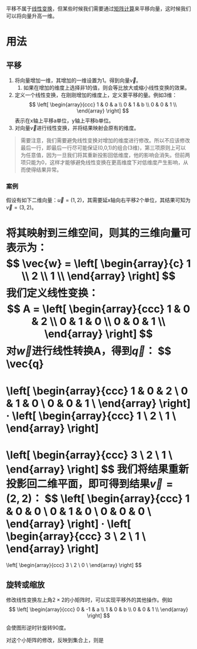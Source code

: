平移不属于[线性变换](线性变换.md)，但某些时候我们需要通过[矩阵计算](矩阵计算.md)来平移向量，这时候我们可以将向量升高一维。

# 用法
## 平移
1. 将向量增加一维，其增加的一维设置为1。得到向量$\vec{v}$。
	1. 如果在增加的维度上选择非1的值，则会等比放大或缩小线性变换的效果。
2. 定义一个线性变换，在刚刚增加的维度上，定义要平移的量。例如3维：
$$
\left[
  \begin{array}{ccc}
    1 & 0 & a \\
    0 & 1 & b \\
    0 & 0 & 1 \\
  \end{array}
\right]
$$
表示在x轴上平移a单位，y轴上平移b单位。
3. 对向量$\vec{v}$进行线性变换，并将结果映射会原有的维度。

>需要注意，我们需要避免线性变换对增加的维度进行修改。所以不应该修改最后一行，即最后一行尽可能保证(0,0,1)的组合(3维)，第三项原则上可以为任意值，因为一旦我们将其重新投影回低维度，他的影响会消失。但前两项只能为0，这样才能够避免线性变换在更高维度下对低维度产生影响，从而使得结果异常。

### 案例
假设有如下二维向量：$\vec{u} = (1,2)$，其需要延x轴向右平移2个单位，其结果可知为$\vec{v} = (3,2)$。

将其映射到三维空间，则其的三维向量可表示为：
$$
\vec{w} = 
\left[
  \begin{array}{c}
    1 \\
    2 \\
    1 \\
  \end{array}
\right]
$$
我们定义线性变换：
$$
A = 
\left[
  \begin{array}{ccc}
    1 & 0 & 2 \\
    0 & 1 & 0 \\
    0 & 0 & 1 \\
  \end{array}
\right]
$$
对$\vec{w}$进行线性转换A，得到$\vec{q}$：
$$
\vec{q} 
= 
\left[
  \begin{array}{ccc}
    1 & 0 & 2 \\
    0 & 1 & 0 \\
    0 & 0 & 1 \\
  \end{array}
\right]
· 
\left[
  \begin{array}{ccc}
    1 \\
    2 \\
    1 \\
  \end{array}
\right]
= 
\left[
  \begin{array}{ccc}
    3 \\
    2 \\
    1 \\
  \end{array}
\right]
$$
我们将结果重新投影回二维平面，即可得到结果$\vec{v} = (2,2)$：
$$
\left[
  \begin{array}{ccc}
    1 & 0 & 0 \\
    0 & 1 & 0 \\
    0 & 0 & 0 \\
  \end{array}
\right]
·
\left[
  \begin{array}{ccc}
    3 \\
    2 \\
    1 \\
  \end{array}
\right]
=
\left[
  \begin{array}{ccc}
    3 \\
    2 \\
    0 \\
  \end{array}
\right]
$$


## 旋转或缩放
修改线性变换左上角$2 \times 2$的小矩阵时，可以实现平移外的其他操作。例如
$$
\left[
  \begin{array}{ccc}
    0 & -1 & a \\
    1 & 0 & b \\
    0 & 0 & 1 \\
  \end{array}
\right]
$$

会使图形逆时针旋转90度。

对这个小矩阵的修改，反映到集合上，则是

